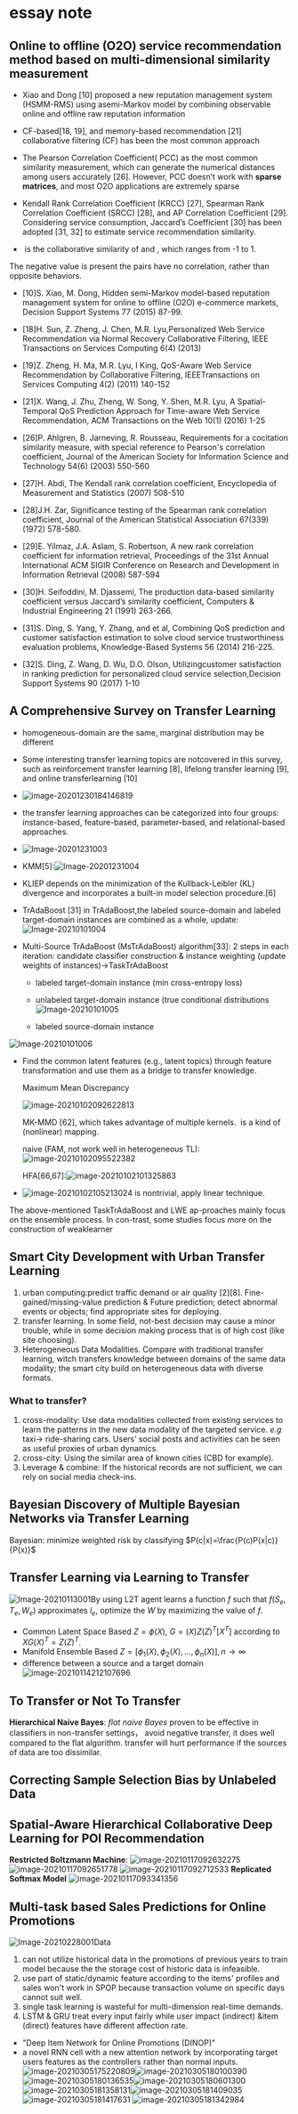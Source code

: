 
# essay note

## Online to offline (O2O) service recommendation method based on multi-dimensional similarity measurement

-   Xiao and Dong [10] proposed a new reputation management system (HSMM-RMS) using asemi-Markov model by combining observable online and offline raw reputation information
    
-   CF-based[18, 19], and memory-based recommendation [21] collaborative filtering (CF) has been the most common approach
    
-   The Pearson Correlation Coefficient( PCC) as the most common similarity measurement, which can generate the numerical distances among users accurately [26]. However, PCC doesn’t work with **sparse matrices**, and most O2O applications are extremely sparse
    
-   Kendall Rank Correlation Coefficient (KRCC) [27], Spearman Rank Correlation Coefficient (SRCC) [28], and AP Correlation Coefficient [29]. Considering service consumption, Jaccard’s Coefficient [30] has been adopted [31, 32] to estimate service recommendation similarity.
    
-   ​ is the collaborative similarity of ​and ​, which ranges from -1 to 1.
    

The negative value is present the pairs have no correlation, rather than opposite behaviors.

-   [10]S. Xiao, M. Dong, Hidden semi-Markov model-based reputation management system for online to offline (O2O) e-commerce markets, Decision Support Systems 77 (2015) 87-99.
    
-   [18]H. Sun, Z. Zheng, J. Chen, M.R. Lyu,Personalized Web Service Recommendation via Normal Recovery Collaborative Filtering, IEEE Transactions on Services Computing 6(4) (2013)
    
-   [19]Z. Zheng, H. Ma, M.R. Lyu, I King, QoS-Aware Web Service Recommendation by Collaborative Filtering, IEEETransactions on Services Computing 4(2) (2011) 140-152
    
-   [21]X. Wang, J. Zhu, Zheng, W. Song, Y. Shen, M.R. Lyu, A Spatial-Temporal QoS Prediction Approach for Time-aware Web Service Recommendation, ACM Transactions on the Web 10(1) (2016) 1-25
    
-   [26]P. Ahlgren, B. Jarneving, R. Rousseau, Requirements for a cocitation similarity measure, with special reference to Pearson's correlation coefficient, Journal of the American Society for Information Science and Technology 54(6) (2003) 550-560
    
-   [27]H. Abdi, The Kendall rank correlation coefficient, Encyclopedia of Measurement and Statistics (2007) 508-510
    
-   [28]J.H. Zar, Significance testing of the Spearman rank correlation coefficient, Journal of the American Statistical Association 67(339) (1972) 578-580.
    
-   [29]E. Yilmaz, J.A. Aslam, S. Robertson, A new rank correlation coefficient for information retrieval, Proceedings of the 31st Annual International ACM SIGIR Conference on Research and Development in Information Retrieval (2008) 587-594
    
-   [30]H. Seifoddini, M. Djassemi, The production data-based similarity coefficient versus Jaccard’s similarity coefficient, Computers & Industrial Engineering 21 (1991) 263-266.
    
-   [31]S. Ding, S. Yang, Y. Zhang, and et al, Combining QoS prediction and customer satisfaction estimation to solve cloud service trustworthiness evaluation problems, Knowledge-Based Systems 56 (2014) 216-225.
    
-   [32]S. Ding, Z. Wang, D. Wu, D.O. Olson, Utilizingcustomer satisfaction in ranking prediction for personalized cloud service selection,Decision Support Systems 90 (2017) 1-10
    

## A Comprehensive Survey on Transfer Learning

-   homogeneous-domain are the same, marginal distribution may be different
    
-   Some interesting transfer learning topics are notcovered in this survey, such as reinforcement transfer learning [8], lifelong transfer learning [9], and online transferlearning [10]
    
-   ![image-20201230184146819](https://raw.githubusercontent.com/sailTo/picturebase/master/Image-20201231003.png)
    
-   the transfer learning approaches can be categorized into four groups: instance-based, feature-based, parameter-based, and relational-based approaches.
    
-   ![Image-20201231003](https://raw.githubusercontent.com/sailTo/picturebase/master/image-20201230184146819.png)
    
-   KMM[5]:![Image-20201231004](https://raw.githubusercontent.com/sailTo/picturebase/master/Image-20201231004.png)
    
-   KLIEP depends on the minimization of the Kullback-Leibler (KL) divergence and incorporates a built-in model selection procedure.[6]
    
-   TrAdaBoost [31] in TrAdaBoost,the labeled source-domain and labeled target-domain instances are combined as a whole, update:![Image-20210101004](https://raw.githubusercontent.com/sailTo/picturebase/master/Image-20210101004.png)
    
-   Multi-Source TrAdaBoost (MsTrAdaBoost) algorithm[33]: 2 steps in each iteration: candidate classifier construction & instance weighting (update weights of instances)->TaskTrAdaBoost
    
    -   labeled target-domain instance (min cross-entropy loss)
        
    -   unlabeled target-domain instance (true conditional distributions ![Image-20210101005](https://raw.githubusercontent.com/sailTo/picturebase/master/Image-20210101006.png)
        
    -   labeled source-domain instance
        

![Image-20210101006](https://raw.githubusercontent.com/sailTo/picturebase/master/Image-20210101005.png)

-   Find the common latent features (e.g., latent topics) through feature transformation and use them as a bridge to transfer knowledge.
    
    Maximum Mean Discrepancy
    
    ![image-20210102092622813](https://raw.githubusercontent.com/sailTo/picturebase/master/image-20210102092622813.png)
    
    MK-MMD [62], which takes advantage of multiple kernels. ​ is a kind of (nonlinear) mapping.
    
    naive (FAM, not work well in heterogeneous TL): ![image-20210102095522382](https://raw.githubusercontent.com/sailTo/picturebase/master/image-20210102095522382.png)
    
    HFA[66,67]:![image-20210102101325863](https://raw.githubusercontent.com/sailTo/picturebase/master/image-20210102101325863.png)
    
-   ![image-20210102105213024](https://raw.githubusercontent.com/sailTo/picturebase/master/image-20210102105213024.png)​ is nontrivial, apply linear technique.



The above-mentioned TaskTrAdaBoost and LWE ap-proaches mainly focus on the ensemble process. In con-trast, some studies focus more on the construction of weaklearner
## Smart City Development with Urban Transfer Learning

   1. urban computing:predict traffic demand or air quality [2][8]. Fine-gained/missing-value prediction & Future prediction; detect abnormal events or objects; find appropriate sites for deploying.
   2. transfer learning. In some field, not-best decision may cause a minor trouble, while in some decision making process that is of high cost (like site choosing).
   3. Heterogeneous Data Modalities. Compare with traditional transfer learning, witch transfers knowledge between domains of the same data modality; the smart city build on heterogeneous data with diverse formats.
### What to transfer?
1. cross-modality: Use data modalities collected from existing services to learn the patterns in the new data modality of the targeted service. *e.g* taxi$\rightarrow$ ride-sharing cars. Users’ social posts and activities can be seen as useful proxies of urban dynamics.
2. cross-city: Using the similar area of known cities (CBD for example).
3. Leverage & combine: If the historical records are not sufficient, we can rely on social media check-ins.

## Bayesian Discovery of Multiple Bayesian Networks via Transfer Learning
Bayesian: minimize weighted risk by classifying
$P(c|x)=\frac{P(c)P(x|c)}{P(x)}$ 

## Transfer Learning via Learning to Transfer

![Image-20210113001](https://raw.githubusercontent.com/sailTo/picturebase/master/Image-20210113001.png)By using L2T agent learns a function $f$ such that $f(S_e,T_e,W_e)$ approximates $l_e$, optimize the $W$ by maximizing the value of $f$.
- Common Latent Space Based
  $Z=\phi(X)$, $G=(X)Z(Z)^T [X^T]$ according to $XG(X)^T=Z(Z)^T$.
- Manifold Ensemble Based
    $Z=[\phi_1(X),\phi_2(X),\dots,\phi_n(X)], n\rightarrow \infty$
- difference between a source and a target domain![image-20210114212107696](https://raw.githubusercontent.com/sailTo/picturebase/master/image-20210114212107696.png)
## To Transfer or Not To Transfer
**Hierarchical Naive Bayes**: *flat naive Bayes* proven to be effective in classifiers in non-transfer settings， avoid negative transfer, it does well compared to the flat algorithm.
transfer will hurt performance if the sources of data are too dissimilar.

## Correcting Sample Selection Bias by Unlabeled Data

## Spatial-Aware Hierarchical Collaborative Deep Learning for POI Recommendation
**Restricted Boltzmann Machine**: 
![image-20210117092632275](https://raw.githubusercontent.com/sailTo/picturebase/master/image-20210117092632275.png)
![image-20210117092651778](https://raw.githubusercontent.com/sailTo/picturebase/master/image-20210117092651778.png)
![image-20210117092712533](https://raw.githubusercontent.com/sailTo/picturebase/master/image-20210117092712533.png)    	**Replicated Softmax Model**
![image-20210117093341356](https://raw.githubusercontent.com/sailTo/picturebase/master/image-20210117093341356.png)
## Multi-task based Sales Predictions for Online Promotions
![Image-20210228001](https://raw.githubusercontent.com/sailTo/picturebase/master/Image-20210228001.png)Data 
1. can not utilize historical data in the promotions of previous years to train model because the the storage cost of historic data is infeasible.
2. use part of static/dynamic feature according to the items' profiles and sales won't work in SPOP because transaction volume on specific days cannot suit well.
3. single task learning is wasteful for multi-dimension real-time demands.
4. LSTM & GRU treat every input fairly while user impact (indirect) &item (direct) features have different affection rate.
- "Deep Item Network for Online Promotions (DINOP)"
- a novel RNN cell with a new attention network by incorporating target users features as the controllers rather than normal inputs.  
![image-20210305175220809](https://raw.githubusercontent.com/sailTo/picturebase/master/image-20210305175220809.png)![image-20210305180100390](https://raw.githubusercontent.com/sailTo/picturebase/master/image-20210305180100390.png)![image-20210305180136535](https://raw.githubusercontent.com/sailTo/picturebase/master/image-20210305180136535.png)![image-20210305180601300](https://raw.githubusercontent.com/sailTo/picturebase/master/image-20210305180601300.png)
![image-20210305181358131](https://raw.githubusercontent.com/sailTo/picturebase/master/image-20210305181358131.png)![image-20210305181409035](https://raw.githubusercontent.com/sailTo/picturebase/master/image-20210305181409035.png)
![image-20210305181417631](https://raw.githubusercontent.com/sailTo/picturebase/master/image-20210305181417631.png)
![image-20210305181342984](https://raw.githubusercontent.com/sailTo/picturebase/master/image-20210305181342984.png)
<!--stackedit_data:
eyJoaXN0b3J5IjpbNjYyNTQ0NjMxLDE4MjY2NjUyMjUsLTkwOT
I5NTE0MCwxNjU4OTkyODI4LDE1NzQzNTI1MDcsMTYxOTA3OTg2
NywxNjYxNDAyODg2LC0yMDkyNjMyNDM2LC0xNzY1MTg1NTcwLD
g4MTA1OTQ0NywxMTA1NTU2NzkwLC05NDUxMjI3NjUsLTIwMDkw
NzE3ODYsMTIzMzU5NzAyMywtMzg1NTU2NzMwLC03MTgxNjEwMz
YsLTYzOTc0MTQ5MiwtODA3MTI5NzAzXX0=
-->